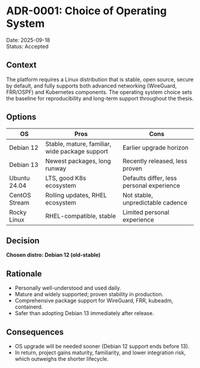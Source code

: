 # ADR-0001: Choice of Operating System
Date: 2025-09-18  
Status: Accepted

## Context
The platform requires a Linux distribution that is stable, open source, secure by default, and fully supports both advanced networking (WireGuard, FRR/OSPF) and Kubernetes components. The operating system choice sets the baseline for reproducibility and long-term support throughout the thesis.

## Options
| OS            | Pros                           | Cons                          |
|---------------|--------------------------------|-------------------------------|
| Debian 12     | Stable, mature, familiar, wide package support | Earlier upgrade horizon |
| Debian 13     | Newest packages, long runway   | Recently released, less proven |
| Ubuntu 24.04  | LTS, good K8s ecosystem        | Defaults differ, less personal experience |
| CentOS Stream | Rolling updates, RHEL ecosystem| Not stable, unpredictable cadence |
| Rocky Linux   | RHEL-compatible, stable        | Limited personal experience   |

## Decision
**Chosen distro: Debian 12 (old-stable)**

## Rationale
- Personally well-understood and used daily.  
- Mature and widely supported; proven stability in production.  
- Comprehensive package support for WireGuard, FRR, kubeadm, containerd.  
- Safer than adopting Debian 13 immediately after release.

## Consequences
- OS upgrade will be needed sooner (Debian 12 support ends before 13).  
- In return, project gains maturity, familiarity, and lower integration risk, which outweighs the shorter lifecycle.
